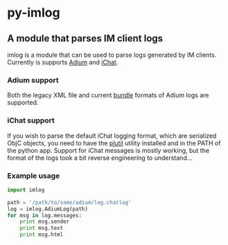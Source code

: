 # py-imlog
## A module that parses IM client logs

imlog is a module that can be used to parse logs generated by IM clients. Currently is supports [Adium](http://adium.im/) and [iChat](http://www.apple.com/macosx/apps/all.html#ichat).

### Adium support
Both the legacy XML file and current [bundle](http://en.wikipedia.org/wiki/Application_bundle) formats of Adium logs are supported.

### iChat support
If you wish to parse the default iChat logging format, which are serialized ObjC objects, you need to have the [plutil](http://developer.apple.com/library/mac/#documentation/Darwin/Reference/Manpages/man1/plutil.1.html) utility installed and in the PATH of the python app. Support for iChat messages is mostly working, but the format of the logs took a bit reverse engineering to understand...

### Example usage

```python
import imlog

path = '/path/to/some/adium/log.chatlog'
log = imlog.AdiumLog(path)
for msg in log.messages:
    print msg.sender
    print msg.text
    print msg.html
```